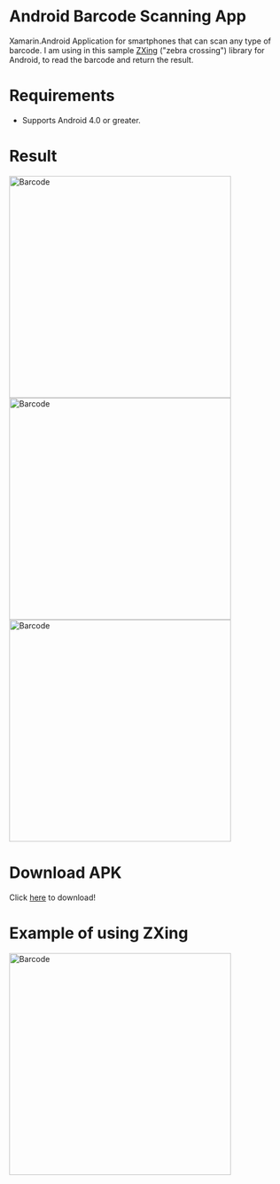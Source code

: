 # Android Barcode Scanning App
Xamarin.Android Application for smartphones that can scan any type of barcode.
I am using in this sample <a href="https://components.xamarin.com/view/zxing.net.mobile" target="_blank">ZXing</a> ("zebra crossing") library for Android, to read the barcode and return the result.

# Requirements
<ul>
<li>Supports Android 4.0 or greater.</li>
</ul>

# Result
<img src="http://sarahonorato.com.br/imgGit/barcode01.png" alt="Barcode" height="400" />
<img src="http://sarahonorato.com.br/imgGit/barcode02.png" alt="Barcode" height="400" />
<img src="http://sarahonorato.com.br/imgGit/barcode03.png" alt="Barcode" height="400" />

# Download APK
Click <a href="http://sarahonorato.com.br/imgGit/APK_barcode.zip">here</a> to download!

# Example of using ZXing
<img src="http://sarahonorato.com.br/imgGit/code_barcode.png" alt="Barcode" height="400"/>

